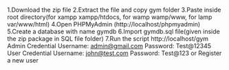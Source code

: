 1.Download the zip file
2.Extract the file and copy gym folder
3.Paste inside root directory(for xampp xampp/htdocs, for wamp wamp/www, for lamp var/www/html)
4.Open PHPMyAdmin (http://localhost/phpmyadmin)
5.Create a database with name gymdb
6.Import gymdb.sql file(given inside the zip package in SQL file folder)
7.Run the script http://localhost/gym
Admin Credential
Username: admin@gmail.com
Password: Test@12345
User Credential
Username: john@test.com
Password: Test@123
or Register a new user

